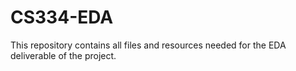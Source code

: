 # CS334-EDA
This repository contains all files and resources needed for the EDA deliverable of the project.
